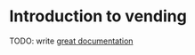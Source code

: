 # Introduction to vending

TODO: write [great documentation](http://jacobian.org/writing/great-documentation/what-to-write/)
